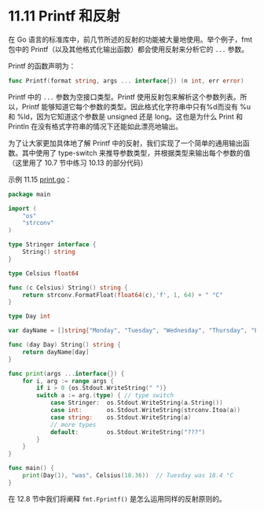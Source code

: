 # 11.11 Printf 和反射

在 Go 语言的标准库中，前几节所述的反射的功能被大量地使用。举个例子，fmt 包中的 Printf（以及其他格式化输出函数）都会使用反射来分析它的 `...` 参数。

Printf 的函数声明为：

```go
func Printf(format string, args ... interface{}) (n int, err error)
```

Printf 中的 `...` 参数为空接口类型。Printf 使用反射包来解析这个参数列表。所以，Printf 能够知道它每个参数的类型。因此格式化字符串中只有%d而没有 %u 和 %ld，因为它知道这个参数是 unsigned 还是 long。这也是为什么 Print 和 Println 在没有格式字符串的情况下还能如此漂亮地输出。

为了让大家更加具体地了解 Printf 中的反射，我们实现了一个简单的通用输出函数。其中使用了 type-switch 来推导参数类型，并根据类型来输出每个参数的值（这里用了 10.7 节中练习 10.13 的部分代码）

示例 11.15 [print.go](examples/chapter_11/print.go)：

```go
package main

import (
	"os"
	"strconv"
)

type Stringer interface {
	String() string
}

type Celsius float64

func (c Celsius) String() string {
	return strconv.FormatFloat(float64(c),'f', 1, 64) + " °C"
}

type Day int

var dayName = []string{"Monday", "Tuesday", "Wednesday", "Thursday", "Friday", "Saturday", "Sunday"}

func (day Day) String() string {
	return dayName[day]
}

func print(args ...interface{}) {
	for i, arg := range args {
		if i > 0 {os.Stdout.WriteString(" ")}
		switch a := arg.(type) { // type switch
			case Stringer:	os.Stdout.WriteString(a.String())
			case int:		os.Stdout.WriteString(strconv.Itoa(a))
			case string:	os.Stdout.WriteString(a)
			// more types
			default:		os.Stdout.WriteString("???")
		}
	}
}

func main() {
	print(Day(1), "was", Celsius(18.36))  // Tuesday was 18.4 °C
}
```

在 12.8 节中我们将阐释 `fmt.Fprintf()` 是怎么运用同样的反射原则的。


